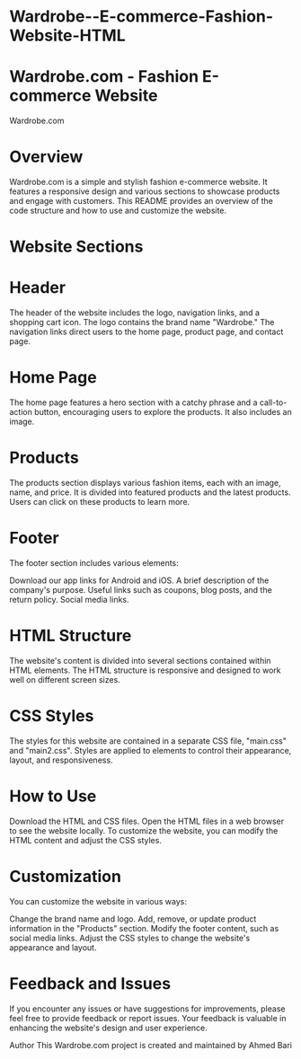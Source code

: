 # Wardrobe--E-commerce-Fashion-Website-HTML

# Wardrobe.com - Fashion E-commerce Website
Wardrobe.com

# Overview
Wardrobe.com is a simple and stylish fashion e-commerce website. It features a responsive design and various sections to showcase products and engage with customers. This README provides an overview of the code structure and how to use and customize the website.

# Website Sections
# Header
The header of the website includes the logo, navigation links, and a shopping cart icon. The logo contains the brand name "Wardrobe." The navigation links direct users to the home page, product page, and contact page.

# Home Page
The home page features a hero section with a catchy phrase and a call-to-action button, encouraging users to explore the products. It also includes an image.

# Products
The products section displays various fashion items, each with an image, name, and price. It is divided into featured products and the latest products. Users can click on these products to learn more.

# Footer
The footer section includes various elements:

Download our app links for Android and iOS.
A brief description of the company's purpose.
Useful links such as coupons, blog posts, and the return policy.
Social media links.
# HTML Structure
The website's content is divided into several sections contained within HTML elements.
The HTML structure is responsive and designed to work well on different screen sizes.
# CSS Styles
The styles for this website are contained in a separate CSS file, "main.css" and "main2.css".
Styles are applied to elements to control their appearance, layout, and responsiveness.
# How to Use
Download the HTML and CSS files.
Open the HTML files in a web browser to see the website locally.
To customize the website, you can modify the HTML content and adjust the CSS styles.
# Customization
You can customize the website in various ways:

Change the brand name and logo.
Add, remove, or update product information in the "Products" section.
Modify the footer content, such as social media links.
Adjust the CSS styles to change the website's appearance and layout.
# Feedback and Issues
If you encounter any issues or have suggestions for improvements, please feel free to provide feedback or report issues. Your feedback is valuable in enhancing the website's design and user experience.

Author
This Wardrobe.com project is created and maintained by Ahmed Bari

